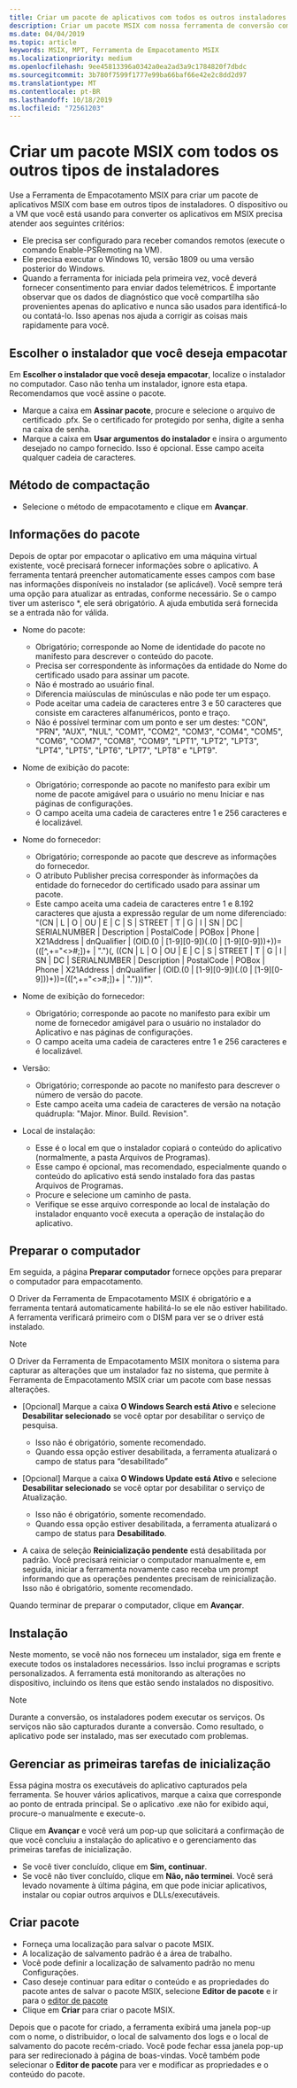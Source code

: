 ```yaml
---
title: Criar um pacote de aplicativos com todos os outros instaladores
description: Criar um pacote MSIX com nossa ferramenta de conversão com todos os outros instaladores
ms.date: 04/04/2019
ms.topic: article
keywords: MSIX, MPT, Ferramenta de Empacotamento MSIX
ms.localizationpriority: medium
ms.openlocfilehash: 9ee45813396a0342a0ea2ad3a9c1784820f7dbdc
ms.sourcegitcommit: 3b780f7599f1777e99ba66baf66e42e2c8dd2d97
ms.translationtype: MT
ms.contentlocale: pt-BR
ms.lasthandoff: 10/18/2019
ms.locfileid: "72561203"
---
```

# <a name="create-an-msix-package-with-all-other-installer-types"></a>Criar um pacote MSIX com todos os outros tipos de instaladores

Use a Ferramenta de Empacotamento MSIX para criar um pacote de aplicativos MSIX com base em outros tipos de instaladores. O dispositivo ou a VM que você está usando para converter os aplicativos em MSIX precisa atender aos seguintes critérios:

- Ele precisa ser configurado para receber comandos remotos (execute o comando Enable-PSRemoting na VM).
- Ele precisa executar o Windows 10, versão 1809 ou uma versão posterior do Windows.
- Quando a ferramenta for iniciada pela primeira vez, você deverá fornecer consentimento para enviar dados telemétricos. É importante observar que os dados de diagnóstico que você compartilha são provenientes apenas do aplicativo e nunca são usados para identificá-lo ou contatá-lo. Isso apenas nos ajuda a corrigir as coisas mais rapidamente para você.

## <a name="choose-the-installer-you-want-to-package"></a>Escolher o instalador que você deseja empacotar

Em **Escolher o instalador que você deseja empacotar**, localize o instalador no computador. Caso não tenha um instalador, ignore esta etapa. Recomendamos que você assine o pacote.

- Marque a caixa em **Assinar pacote**, procure e selecione o arquivo de certificado .pfx. Se o certificado for protegido por senha, digite a senha na caixa de senha.
- Marque a caixa em **Usar argumentos do instalador** e insira o argumento desejado no campo fornecido. Isso é opcional. Esse campo aceita qualquer cadeia de caracteres.

## <a name="packaging-method"></a>Método de compactação

- Selecione o método de empacotamento e clique em **Avançar**.

## <a name="package-information"></a>Informações do pacote

Depois de optar por empacotar o aplicativo em uma máquina virtual existente, você precisará fornecer informações sobre o aplicativo. A ferramenta tentará preencher automaticamente esses campos com base nas informações disponíveis no instalador (se aplicável). Você sempre terá uma opção para atualizar as entradas, conforme necessário. Se o campo tiver um asterisco *, ele será obrigatório. A ajuda embutida será fornecida se a entrada não for válida.

- Nome do pacote:
  - Obrigatório; corresponde ao Nome de identidade do pacote no manifesto para descrever o conteúdo do pacote.
  - Precisa ser correspondente às informações da entidade do Nome do certificado usado para assinar um pacote.
  - Não é mostrado ao usuário final.
  - Diferencia maiúsculas de minúsculas e não pode ter um espaço.
  - Pode aceitar uma cadeia de caracteres entre 3 e 50 caracteres que consiste em caracteres alfanuméricos, ponto e traço.
  - Não é possível terminar com um ponto e ser um destes: "CON", "PRN", "AUX", "NUL", "COM1", "COM2", "COM3", "COM4", "COM5", "COM6", "COM7", "COM8", "COM9", "LPT1", "LPT2", "LPT3", "LPT4", "LPT5", "LPT6", "LPT7", "LPT8" e "LPT9".

- Nome de exibição do pacote:
  - Obrigatório; corresponde ao pacote no manifesto para exibir um nome de pacote amigável para o usuário no menu Iniciar e nas páginas de configurações.
  - O campo aceita uma cadeia de caracteres entre 1 e 256 caracteres e é localizável.

- Nome do fornecedor:
  - Obrigatório; corresponde ao pacote que descreve as informações do fornecedor.
  - O atributo Publisher precisa corresponder às informações da entidade do fornecedor do certificado usado para assinar um pacote.
  - Este campo aceita uma cadeia de caracteres entre 1 e 8.192 caracteres que ajusta a expressão regular de um nome diferenciado: "(CN | L | O | OU | E | C | S | STREET | T | G | I | SN | DC | SERIALNUMBER | Description | PostalCode | POBox | Phone | X21Address | dnQualifier | (OID.(0 | [1-9][0-9])(.(0 | [1-9][0-9]))+))=(([^,+="<>#;])+ | ".")(, ((CN | L | O | OU | E | C | S | STREET | T | G | I | SN | DC | SERIALNUMBER | Description | PostalCode | POBox | Phone | X21Address | dnQualifier | (OID.(0 | [1-9][0-9])(.(0 | [1-9][0-9]))+))=(([^,+="<>#;])+ | ".")))*".

- Nome de exibição do fornecedor:

  - Obrigatório; corresponde ao pacote no manifesto para exibir um nome de fornecedor amigável para o usuário no instalador do Aplicativo e nas páginas de configurações.
  - O campo aceita uma cadeia de caracteres entre 1 e 256 caracteres e é localizável.

- Versão:

  - Obrigatório; corresponde ao pacote no manifesto para descrever o número de versão do pacote.
  - Este campo aceita uma cadeia de caracteres de versão na notação quádrupla: "Major. Minor. Build. Revision".

- Local de instalação:

  - Esse é o local em que o instalador copiará o conteúdo do aplicativo (normalmente, a pasta Arquivos de Programas).
  - Esse campo é opcional, mas recomendado, especialmente quando o conteúdo do aplicativo está sendo instalado fora das pastas Arquivos de Programas.
  - Procure e selecione um caminho de pasta.
  - Verifique se esse arquivo corresponde ao local de instalação do instalador enquanto você executa a operação de instalação do aplicativo.

## <a name="prepare-computer"></a>Preparar o computador

Em seguida, a página **Preparar computador** fornece opções para preparar o computador para empacotamento.

O Driver da Ferramenta de Empacotamento MSIX é obrigatório e a ferramenta tentará automaticamente habilitá-lo se ele não estiver habilitado. A ferramenta verificará primeiro com o DISM para ver se o driver está instalado.

> [!NOTE]
> O Driver da Ferramenta de Empacotamento MSIX monitora o sistema para capturar as alterações que um instalador faz no sistema, que permite à Ferramenta de Empacotamento MSIX criar um pacote com base nessas alterações.

- [Opcional] Marque a caixa **O Windows Search está Ativo** e selecione **Desabilitar selecionado** se você optar por desabilitar o serviço de pesquisa.

  - Isso não é obrigatório, somente recomendado.
  - Quando essa opção estiver desabilitada, a ferramenta atualizará o campo de status para “desabilitado”

- [Opcional] Marque a caixa **O Windows Update está Ativo** e selecione **Desabilitar selecionado** se você optar por desabilitar o serviço de Atualização.

  - Isso não é obrigatório, somente recomendado.
  - Quando essa opção estiver desabilitada, a ferramenta atualizará o campo de status para **Desabilitado**.

- A caixa de seleção **Reinicialização pendente** está desabilitada por padrão. Você precisará reiniciar o computador manualmente e, em seguida, iniciar a ferramenta novamente caso receba um prompt informando que as operações pendentes precisam de reinicialização. Isso não é obrigatório, somente recomendado.

Quando terminar de preparar o computador, clique em **Avançar**.

## <a name="installation"></a>Instalação

Neste momento, se você não nos forneceu um instalador, siga em frente e execute todos os instaladores necessários. Isso inclui programas e scripts personalizados. A ferramenta está monitorando as alterações no dispositivo, incluindo os itens que estão sendo instalados no dispositivo.

> [!NOTE]
> Durante a conversão, os instaladores podem executar os serviços. Os serviços não são capturados durante a conversão. Como resultado, o aplicativo pode ser instalado, mas ser executado com problemas.

## <a name="manage-first-launch-tasks"></a>Gerenciar as primeiras tarefas de inicialização

Essa página mostra os executáveis do aplicativo capturados pela ferramenta. Se houver vários aplicativos, marque a caixa que corresponde ao ponto de entrada principal. Se o aplicativo .exe não for exibido aqui, procure-o manualmente e execute-o.

Clique em **Avançar** e você verá um pop-up que solicitará a confirmação de que você concluiu a instalação do aplicativo e o gerenciamento das primeiras tarefas de inicialização.

- Se você tiver concluído, clique em **Sim, continuar**.
- Se você não tiver concluído, clique em **Não, não terminei**. Você será levado novamente à última página, em que pode iniciar aplicativos, instalar ou copiar outros arquivos e DLLs/executáveis.

## <a name="create-package"></a>Criar pacote

- Forneça uma localização para salvar o pacote MSIX.
- A localização de salvamento padrão é a área de trabalho.
- Você pode definir a localização de salvamento padrão no menu Configurações.
- Caso deseje continuar para editar o conteúdo e as propriedades do pacote antes de salvar o pacote MSIX, selecione **Editor de pacote** e ir para o [editor de pacote](https://docs.microsoft.com/windows/msix/packaging-tool/package-editor)
- Clique em **Criar** para criar o pacote MSIX.

Depois que o pacote for criado, a ferramenta exibirá uma janela pop-up com o nome, o distribuidor, o local de salvamento dos logs e o local de salvamento do pacote recém-criado. Você pode fechar essa janela pop-up para ser redirecionado à página de boas-vindas. Você também pode selecionar o **Editor de pacote** para ver e modificar as propriedades e o conteúdo do pacote.
